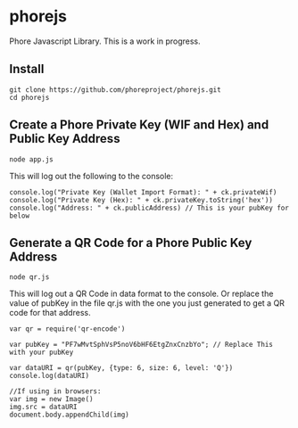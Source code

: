 # phorejs
Phore Javascript Library. This is a work in progress. 

## Install

```
git clone https://github.com/phoreproject/phorejs.git
cd phorejs

```

## Create a Phore Private Key (WIF and Hex) and Public Key Address

```
node app.js
```
This will log out the following to the console: 
```
console.log("Private Key (Wallet Import Format): " + ck.privateWif)
console.log("Private Key (Hex): " + ck.privateKey.toString('hex'))
console.log("Address: " + ck.publicAddress) // This is your pubKey for below
```

## Generate a QR Code for a Phore Public Key Address

```
node qr.js
```
This will log out a QR Code in data format to the console. Or replace the value of pubKey in the file qr.js with the one you just generated to get a QR code for that address.

```
var qr = require('qr-encode')

var pubKey = "PF7wMvtSphVsP5noV6bHF6EtgZnxCnzbYo"; // Replace This with your pubKey

var dataURI = qr(pubKey, {type: 6, size: 6, level: 'Q'})
console.log(dataURI)

//If using in browsers:
var img = new Image()
img.src = dataURI
document.body.appendChild(img)

```





